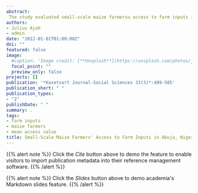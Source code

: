```yaml
---
abstract:
 The study evaluated small-scale maize farmersu access to farm inputs in Abuja, Nigeria because one of the most limiting factors in the development of agriculture in Nigeria is inadequate access to farm inputs. To cover the study area, a multi-stage sampling technique was adopted while structured questionnaires were used for data collection. A total of 160 maize farmers were interviewed in four agricultural zones (40 farmers from each zone). Data were analysed using mixed factorial analysis of variance; mean separation was carried out at the 5 percent probability level. The results showed that maize farmers' access to the different types of farm input differed significantly (p<.05). Of all the farm inputs, land was the most accessible with a mean access value of 3.03 while the least accessible farm inputs were tractor services (0.64) and loans (0.58). Furthermore, the location of the farmers in Abuja had a significant (p<.05) interaction effect on farmers' access to farm inputs. On the contrary, there were no significant differences (p>.05) in the mean responses of the maize farmersu in the four different agricultural zones with respect to access to farm inputs. Generally, the grand mean access value (1.73) indicated that the maize farmers had poor access to all the farm inputs. Based on the grand mean access value, it was concluded that access to the farm inputs was poor; hence it was recommended that Input and Farm Information Service Centres should be established under a public private partnership to increase farmers' access to inputs, especially the most limiting inputs.
authors:
- Julius Ajah
- admin
date: "2012-01-01T01:00:00Z"
doi: ""
featured: false
image:
  #caption: 'Image credit: [**Unsplash**](https://unsplash.com/photos/jdD8gXaTZsc)'
  focal_point: ""
  preview_only: false
projects: []
publication: '*Kasetsart Journal-Social Sciences 33(3)*:499-505'
publication_short: " "
publication_types:
- "2"
publishDate: " "
summary: .
tags:
- farm inputs
- maize farmers
- mean access value
title: Small-Scale Maize Farmers' Access to Farm Inputs in Abuja, Nigeria
---
```

{{% alert note %}}
Click the *Cite* button above to demo the feature to enable visitors to import publication metadata into their reference management software.
{{% /alert %}}

{{% alert note %}}
Click the *Slides* button above to demo academia's Markdown slides feature.
{{% /alert %}}
